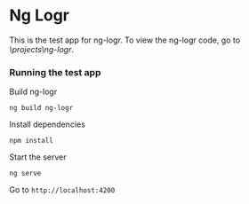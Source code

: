 # Ng Logr
This is the test app for ng-logr.  To view the ng-logr code, go to *\projects\ng-logr*.

### Running the test app
Build ng-logr

`ng build ng-logr`

Install dependencies

`npm install`

Start the server

`ng serve`


Go to `http://localhost:4200`

